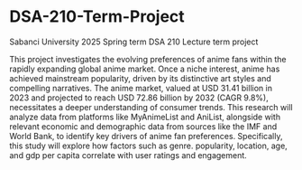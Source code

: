 # DSA-210-Term-Project
Sabanci University 2025 Spring term DSA 210 Lecture term project

This project investigates the evolving preferences of anime fans within the rapidly expanding global anime market. Once a niche interest, anime has achieved mainstream popularity, driven by its distinctive art styles and compelling narratives. The anime market, valued at USD 31.41 billion in 2023 and projected to reach USD 72.86 billion by 2032 (CAGR 9.8%), necessitates a deeper understanding of consumer trends. This research will analyze data from platforms like MyAnimeList and AniList, alongside with relevant economic and demographic data from sources like the IMF and World Bank, to identify key drivers of anime fan preferences. Specifically, this study will explore how factors such as genre. popularity, location, age, and gdp per capita correlate with user ratings and engagement.
